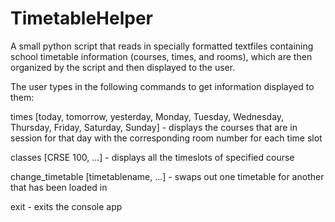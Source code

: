 TimetableHelper
=========

A small python script that reads in specially formatted textfiles containing school timetable information (courses, times, and rooms),
which are then organized by the script and then displayed to the user.

The user types in the following commands to get information displayed to them:

times [today, tomorrow, yesterday, Monday, Tuesday, Wednesday, Thursday, Friday, Saturday, Sunday] - displays the courses that are in session for that day with the corresponding room number for each time slot

classes [CRSE 100, ...] - displays all the timeslots of specified course

change_timetable [timetablename, ...] - swaps out one timetable for another that has been loaded in

exit - exits the console app